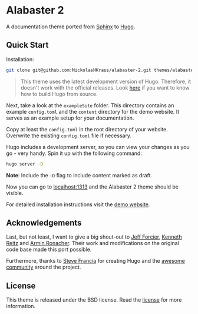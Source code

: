 # Alabaster 2

A documentation theme ported from [Sphinx](http://www.sphinx-doc.org/en/stable/) to [Hugo](https://gohugo.io).

## Quick Start

Installation:

```bash
git clone git@github.com:NickolasHKraus/alabaster-2.git themes/alabaster-2
```

> This theme uses the latest development version of Hugo. Therefore, it doesn't work with the official releases. Look [here](https://github.com/spf13/hugo#build-and-install-the-binaries-from-source-advanced-install) if you want to know how to build Hugo from source.

Next, take a look at the `exampleSite` folder. This directory contains an example `config.toml` and the `content` directory for the demo website. It serves as an example setup for your documentation.

Copy at least the `config.toml` in the root directory of your website. Overwrite the existing `config.toml` file if necessary.

Hugo includes a development server, so you can view your changes as you go - very handy. Spin it up with the following command:

```bash
hugo server -D
```

**Note**: Include the `-D` flag to include content marked as draft.

Now you can go to [localhost:1313](http://localhost:1313) and the Alabaster 2 theme should be visible.

For detailed installation instructions visit the [demo website](https://alabaster-2.hugo-themes.io).

## Acknowledgements

Last, but not least, I want to give a big shout-out to [Jeff Forcier](https://github.com/bitprophet), [Kenneth Reitz](https://github.com/kennethreitz) and [Armin Ronacher](https://github.com/mitsuhiko). Their work and modifications on the original code base made this port possible.

Furthermore, thanks to [Steve Francia](https://gihub.com/spf13) for creating Hugo and the [awesome community](https://github.com/spf13/hugo/graphs/contributors) around the project.

## License

This theme is released under the BSD license. Read the [license](https://github.com/NickolasHKraus/alabaster-2/blob/master/LICENSE) for more information.
